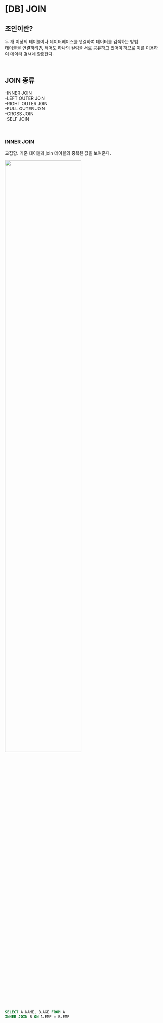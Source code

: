 # [DB] JOIN

## 조인이란?

두 개 이상의 테이블이나 데이터베이스를 연결하여 데이터를 검색하는 방법      
테이블을 연결하려면, 적어도 하나의 컬럼을 서로 공유하고 있어야 하므로 이를 이용하여 데이터 검색에 활용한다.         

<br>

## JOIN 종류

-INNER JOIN     
-LEFT OUTER JOIN        
-RIGHT OUTER JOIN       
-FULL OUTER JOIN        
-CROSS JOIN     
-SELF JOIN      

<br>

### INNER JOIN  
교집합. 기준 테이블과 join 테이블의 중복된 값을 보여준다.   

<img src ='https://user-images.githubusercontent.com/56749776/136809249-6f9394fc-d0a7-4b81-bdda-e4f91632241e.png' width='70%'>

```SQL
SELECT A.NAME, B.AGE FROM A
INNER JOIN B ON A.EMP = B.EMP
```